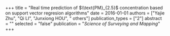 +++
title = "Real time prediction of $\\text{PM}_{2.5}$ concentration based on support vector regresion algorithms"
date = 2016-01-01
authors = ["Yajie Zhu", "Qi LI", "Junxiong HOU", " others"]
publication_types = ["2"]
abstract = ""
selected = "false"
publication = "*Science of Surveying and Mapping*"
+++

